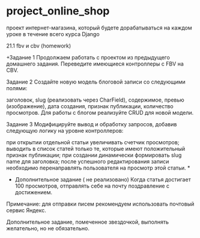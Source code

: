 # project_online_shop
проект интернет-магазина, который будете дорабатываться на каждом уроке в течение всего курса Django

21.1 fbv и cbv (homework)

+Задание 1
Продолжаем работать с проектом из предыдущего домашнего задания. Переведите имеющиеся контроллеры с FBV на CBV.

Задание 2
Создайте новую модель блоговой записи со следующими полями:

заголовок,
slug (реализовать через CharField),
содержимое,
превью (изображение),
дата создания,
признак публикации,
количество просмотров.
Для работы с блогом реализуйте CRUD для новой модели.

Задание 3
Модифицируйте вывод и обработку запросов, добавив следующую логику на уровне контроллеров:

при открытии отдельной статьи увеличивать счетчик просмотров;
выводить в список статей только те, которые имеют положительный признак публикации;
при создании динамически формировать slug name для заголовка;
после успешного редактирования записи необходимо перенаправлять пользователя на просмотр этой статьи.
* 
* Дополнительное задание ( не реализовано)
Когда статья достигает 100 просмотров, отправлять себе на почту поздравление с достижением.

Примечание: для отправки писем рекомендуем использовать почтовый сервис Яндекс.

Дополнительное задание, помеченное звездочкой, выполнять желательно, но не обязательно.
